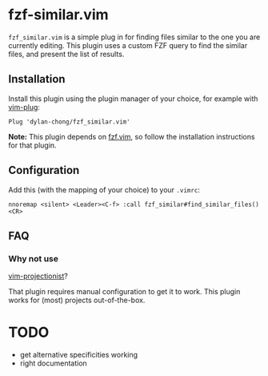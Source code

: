 # fzf-similar.vim

`fzf_similar.vim` is a simple plug in for finding files similar to the one you
are currently editing. This plugin uses a custom FZF query to find the similar
files, and present the list of results.

## Installation

Install this plugin using the plugin manager of your choice, for example with
[vim-plug](https://github.com/junegunn/vim-plug):

```
Plug 'dylan-chong/fzf_similar.vim'
```

**Note:** This plugin depends on
[fzf.vim](https://github.com/junegunn/fzf.vim#installation), so follow the
installation instructions for that plugin.

## Configuration

Add this (with the mapping of your choice) to your `.vimrc`:

```
nnoremap <silent> <Leader><C-f> :call fzf_similar#find_similar_files()<CR>
```

## FAQ

### Why not use
[vim-projectionist](https://github.com/tpope/vim-projectionist)?

That plugin requires manual configuration to get it to work. This plugin works
for (most) projects out-of-the-box.

# TODO

- get alternative specificities working
- right documentation
